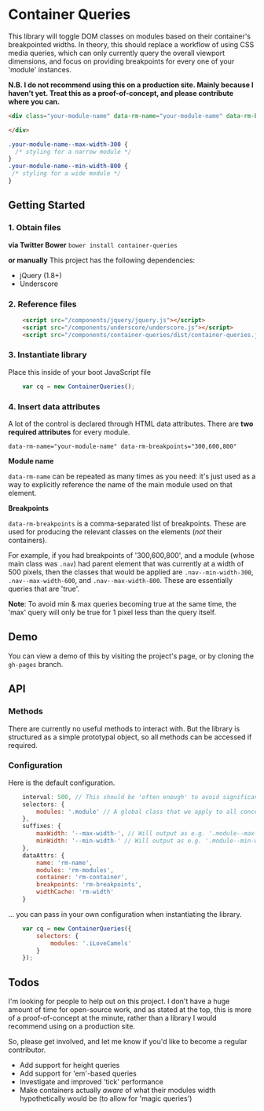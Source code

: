 # Container Queries

This library will toggle DOM classes on modules based on their container's breakpointed widths. In theory, this should replace a workflow of using CSS media queries, which can only currently query the overall viewport dimensions, and focus on providing breakpoints for every one of your 'module' instances.

**N.B. I do not recommend using this on a production site. Mainly because I haven't yet. Treat this as a proof-of-concept, and please contribute where you can.**
```html
<div class="your-module-name" data-rm-name="your-module-name" data-rm-breakpoints="300,600,800">

</div>
```
```css
.your-module-name--max-width-300 {
  /* styling for a narrow module */
}
.your-module-name--min-width-800 {
 /* styling for a wide module */
}
```

## Getting Started

### 1. Obtain files

**via Twitter Bower**
`bower install container-queries`

**or manually**
This project has the following dependencies:
+ jQuery (1.8+)
+ Underscore

### 2. Reference files

```html
	<script src="/components/jquery/jquery.js"></script>
	<script src="/components/underscore/underscore.js"></script>
	<script src="/components/container-queries/dist/container-queries.js"></script>
```
### 3. Instantiate library

Place this inside of your boot JavaScript file

```javascript
	var cq = new ContainerQueries();
```

### 4. Insert data attributes

A lot of the control is declared through HTML data attributes. There are **two required attributes** for every module.

`data-rm-name="your-module-name" data-rm-breakpoints="300,600,800"`

**Module name**

`data-rm-name` can be repeated as many times as you need: it's just used as a way to explicitly reference the name of the main module used on that element.

**Breakpoints**

`data-rm-breakpoints` is a comma-separated list of breakpoints. These are used for producing the relevant classes on the elements (*not* their containers).

For example, if you had breakpoints of '300,600,800', and a module (whose main class was `.nav`) had parent element that was currently at a width of 500 pixels, then the classes that would be applied are `.nav--min-width-300`, `.nav--max-width-600`, and `.nav--max-width-800`. These are essentially queries that are 'true'.

**Note**: To avoid min & max queries becoming true at the same time, the 'max' query will only be true for 1 pixel less than the query itself.

## Demo

You can view a demo of this by visiting the project's page, or by cloning the `gh-pages` branch.

## API

### Methods

There are currently no useful methods to interact with. But the library is structured as a simple prototypal object, so all methods can be accessed if required.

### Configuration

Here is the default configuration.

```javascript
	interval: 500, // This should be 'often enough' to avoid significant layout breakages
	selectors: {
		modules: '.module' // A global class that we apply to all concerned elements
	},
	suffixes: {
		maxWidth: '--max-width-', // Will output as e.g. '.module--max-width-300'
		minWidth: '--min-width-' // Will output as e.g. '.module--min-width-300'
	},
	dataAttrs: {
		name: 'rm-name',
		modules: 'rm-modules',
		container: 'rm-container',
		breakpoints: 'rm-breakpoints',
		widthCache: 'rm-width'
	}
```

... you can pass in your own configuration when instantiating the library.

```javascript
	var cq = new ContainerQueries({
		selectors: {
			modules: '.iLoveCamels'
		}
	});
```

## Todos

I'm looking for people to help out on this project. I don't have a huge amount of time for open-source work, and as stated at the top, this is more of a proof-of-concept at the minute, rather than a library I would recommend using on a production site.

So, please get involved, and let me know if you'd like to become a regular contributor.

+ Add support for height queries
+ Add support for 'em'-based queries
+ Investigate and improved 'tick' performance
+ Make containers actually *aware* of what their modules width hypothetically would be (to allow for 'magic queries')

